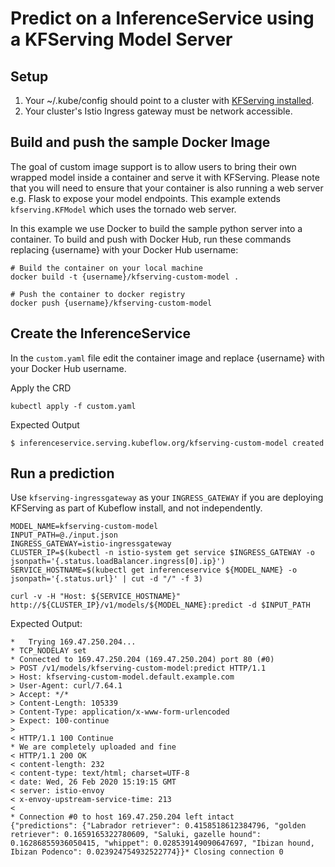 # Predict on a InferenceService using a KFServing Model Server

## Setup

1. Your ~/.kube/config should point to a cluster with [KFServing installed](https://github.com/kubeflow/kfserving/blob/master/docs/DEVELOPER_GUIDE.md#deploy-kfserving).
2. Your cluster's Istio Ingress gateway must be network accessible.

## Build and push the sample Docker Image

The goal of custom image support is to allow users to bring their own wrapped model inside a container and serve it with KFServing. Please note that you will need to ensure that your container is also running a web server e.g. Flask to expose your model endpoints. This example extends `kfserving.KFModel` which uses the tornado web server.

In this example we use Docker to build the sample python server into a container. To build and push with Docker Hub, run these commands replacing {username} with your Docker Hub username:

```
# Build the container on your local machine
docker build -t {username}/kfserving-custom-model .

# Push the container to docker registry
docker push {username}/kfserving-custom-model
```

## Create the InferenceService

In the `custom.yaml` file edit the container image and replace {username} with your Docker Hub username.

Apply the CRD

```
kubectl apply -f custom.yaml
```

Expected Output

```
$ inferenceservice.serving.kubeflow.org/kfserving-custom-model created
```

## Run a prediction

Use `kfserving-ingressgateway` as your `INGRESS_GATEWAY` if you are deploying KFServing as part of Kubeflow install, and not independently.

```
MODEL_NAME=kfserving-custom-model
INPUT_PATH=@./input.json
INGRESS_GATEWAY=istio-ingressgateway
CLUSTER_IP=$(kubectl -n istio-system get service $INGRESS_GATEWAY -o jsonpath='{.status.loadBalancer.ingress[0].ip}')
SERVICE_HOSTNAME=$(kubectl get inferenceservice ${MODEL_NAME} -o jsonpath='{.status.url}' | cut -d "/" -f 3)

curl -v -H "Host: ${SERVICE_HOSTNAME}" http://${CLUSTER_IP}/v1/models/${MODEL_NAME}:predict -d $INPUT_PATH
```

Expected Output:
```
*   Trying 169.47.250.204...
* TCP_NODELAY set
* Connected to 169.47.250.204 (169.47.250.204) port 80 (#0)
> POST /v1/models/kfserving-custom-model:predict HTTP/1.1
> Host: kfserving-custom-model.default.example.com
> User-Agent: curl/7.64.1
> Accept: */*
> Content-Length: 105339
> Content-Type: application/x-www-form-urlencoded
> Expect: 100-continue
>
< HTTP/1.1 100 Continue
* We are completely uploaded and fine
< HTTP/1.1 200 OK
< content-length: 232
< content-type: text/html; charset=UTF-8
< date: Wed, 26 Feb 2020 15:19:15 GMT
< server: istio-envoy
< x-envoy-upstream-service-time: 213
<
* Connection #0 to host 169.47.250.204 left intact
{"predictions": {"Labrador retriever": 0.4158518612384796, "golden retriever": 0.1659165322780609, "Saluki, gazelle hound": 0.16286855936050415, "whippet": 0.028539149090647697, "Ibizan hound, Ibizan Podenco": 0.023924754932522774}}* Closing connection 0
```
